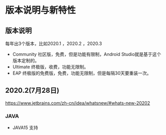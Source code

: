 # 版本说明与新特性

## 版本说明

每年出3个版本，比如2020.1 ，2020.2 ，2020.3

- Community  社区版，免费，但是功能有限制，Android Studio就是基于这个版本定制的。
- Ultimate 终极版，收费，功能无限制。
- EAP  终极版的免费版，免费，功能无限制，但是每隔30天要重装一次。

## 2020.2(7月28日)

https://www.jetbrains.com/zh-cn/idea/whatsnew/#whats-new-20202

### JAVA

- JAVA15 支持